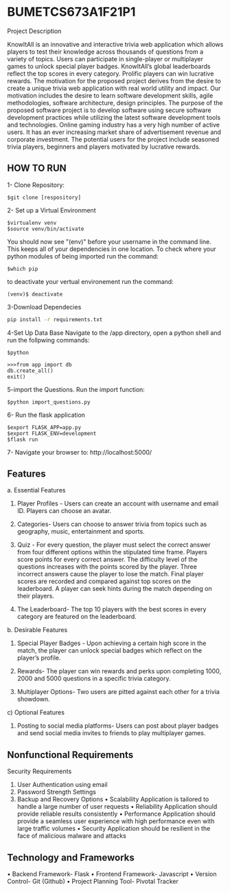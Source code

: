 # BUMETCS673A1F21P1

Project Description

KnowItAll is an innovative and interactive trivia web application which allows players to test their knowledge across thousands of questions from a variety of topics. Users can participate in single-player or multiplayer games to unlock special player badges. KnowItAll’s global leaderboards reflect the top scores in every category. Prolific players can win lucrative rewards. 
The motivation for the proposed project derives from the desire to create a unique trivia web application with real world utility and impact. Our motivation includes the desire to learn software development skills, agile methodologies, software architecture, design principles. The purpose of the proposed software project is to develop software using secure software development practices while utilizing the latest software development tools and technologies.
Online gaming industry has a very high number of active users. It has an ever increasing market share of advertisement revenue and corporate investment. The potential users for the project include seasoned trivia players, beginners and players motivated by lucrative rewards. 

## HOW TO RUN

1- Clone Repository: 
```
$git clone [respository]
```
2- Set up a Virtual Environment

```
$virtualenv venv
$source venv/bin/activate
```
You should now see "(env)" before your username in the command line. This keeps all of your dependencies in one location. To check where your python modules of being imported run the command:
```
$which pip
```

to deactivate your vertual environement run the command:
```
(venv)$ deactivate
```
	
3-Download Dependecies

```bash
pip install -r requirements.txt
```

4-Set Up Data Base
Navigate to the /app directory, open a python shell and run the follpwing commands:
```
$python
```

```
>>>from app import db
db.create_all()
exit()
```

5-import the Questions. Run the import function:

```
$python import_questions.py
```

6- Run the flask application
```
$export FLASK_APP=app.py
$export FLASK_ENV=development
$flask run
```

7- Navigate your browser to: http://localhost:5000/

## Features

         

a.	Essential Features


1.	Player Profiles - Users can create an account with username and email ID. Players   can   choose an avatar. 


2.	Categories- Users can choose to answer trivia from topics such as geography, music,     entertainment and sports.


3.	Quiz - For every question, the player must select the correct answer from four different    options within the stipulated time frame. Players score points for every                     correct answer. The difficulty level of the questions increases with the points scored by the player.  Three incorrect answers cause the player to lose the                       match. Final player scores are recorded and compared against top scores on the leaderboard. A player can seek hints during the match depending on their players. 


4.	The Leaderboard- The top 10 players with the best scores in every category are featured on the leaderboard.



b.	Desirable Features


1.	Special Player Badges - Upon achieving a certain high score in the match, the player can unlock special badges which reflect on the player’s profile.


2.	Rewards- The player can win rewards and perks upon completing 1000, 2000 and 5000 questions in a specific trivia category.


3.	Multiplayer Options- Two users are pitted against each other for a trivia showdown. 
                       
c)   Optional Features

1.	Posting to social media platforms- Users can post about player badges and send social media invites to friends to play multiplayer games. 

## Nonfunctional Requirements
Security Requirements 
1.	User Authentication using email
2.	Password Strength Settings
3.	Backup and Recovery Options
•	Scalability
Application is tailored to handle a large number of user requests
•	Reliability
Application should provide reliable results consistently
•	Performance
Application should provide a seamless user experience with high performance even with large traffic volumes
•	Security
Application should be resilient in the face of malicious malware and attacks


## Technology and Frameworks


•	Backend Framework-  Flask
•	Frontend Framework- Javascript
•	Version Control- Git (Github)
•	Project Planning Tool- Pivotal Tracker


